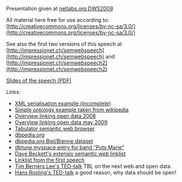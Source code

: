 Presentation given at [netlabs.org DWS2009](http://wiki.netlabs.org/index.php/Developers_Workshop_2009)

All material here free for use according to:
[http://creativecommons.org/licenses/by-nc-sa/3.0/](http://creativecommons.org/licenses/by-nc-sa/3.0/)

See also the first two versions of this speech at 
[http://impressionet.ch/semwebspeech](http://impressionet.ch/semwebspeech) and
[http://impressionet.ch/semwebspeech2](http://impressionet.ch/semwebspeech2)

[Slides of the speech (PDF)](semwebspeech3.pdf)

Links:

*   [XML serialisation example (incomplete)](example.txt)
*   [Simple ontology example taken from wikipedia](ontology-example.txt)
*   [Overview linking open data 2008](http://umbel.org/images/lod_constellation.html)
*   [Overview linking open data may 2009](http://www4.wiwiss.fu-berlin.de/bizer/pub/lod-datasets_2009-03-27.html)
*   [Tabulator semantic web browser](http://www.w3.org/2005/ajar/tab)
*   [dbpedia.org](http://dbpedia.org)
*   [dbpedia.org Biel/Bienne dataset](http://dbpedia.org/page/Biel/Bienne)
*   [dbtune myspace entry for band "Puts Marie"](http://dbtune.org/myspace/uid/10267571.rdf)
*   [Dave Beckett's extensiv semantic web linklist](http://planetrdf.com/guide/)
*   [Linklist from the first speech](../semwebspeech/resources.html)
*   [Tim Berners Lee's TED-talk](http://www.ted.com/index.php/talks/tim_berners_lee_on_the_next_web.html) TBL on the next web and open data.
*   [Hans Rosling's TED-talk](http://www.ted.com/index.php/talks/hans_rosling_reveals_new_insights_on_poverty.html) a good reason, why data should be open!

